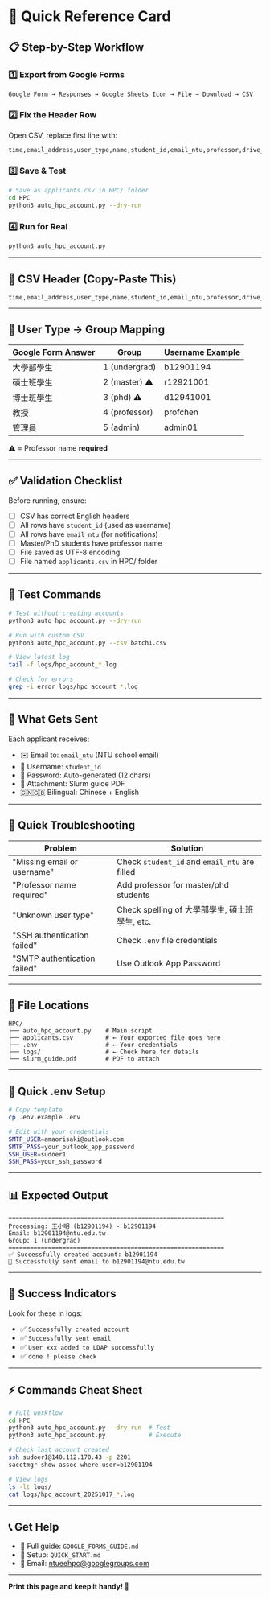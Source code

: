 # 🚀 Quick Reference Card

## 📋 Step-by-Step Workflow

### 1️⃣ Export from Google Forms
```
Google Form → Responses → Google Sheets Icon → File → Download → CSV
```

### 2️⃣ Fix the Header Row
Open CSV, replace first line with:
```csv
time,email_address,user_type,name,student_id,email_ntu,professor,drive_link
```

### 3️⃣ Save & Test
```bash
# Save as applicants.csv in HPC/ folder
cd HPC
python3 auto_hpc_account.py --dry-run
```

### 4️⃣ Run for Real
```bash
python3 auto_hpc_account.py
```

---

## 📝 CSV Header (Copy-Paste This)

```csv
time,email_address,user_type,name,student_id,email_ntu,professor,drive_link
```

---

## 👥 User Type → Group Mapping

| Google Form Answer | Group | Username Example |
|-------------------|-------|------------------|
| 大學部學生 | 1 (undergrad) | b12901194 |
| 碩士班學生 | 2 (master) ⚠️ | r12921001 |
| 博士班學生 | 3 (phd) ⚠️ | d12941001 |
| 教授 | 4 (professor) | profchen |
| 管理員 | 5 (admin) | admin01 |

⚠️ = Professor name **required**

---

## ✅ Validation Checklist

Before running, ensure:
- [ ] CSV has correct English headers
- [ ] All rows have `student_id` (used as username)
- [ ] All rows have `email_ntu` (for notifications)
- [ ] Master/PhD students have professor name
- [ ] File saved as UTF-8 encoding
- [ ] File named `applicants.csv` in HPC/ folder

---

## 🧪 Test Commands

```bash
# Test without creating accounts
python3 auto_hpc_account.py --dry-run

# Run with custom CSV
python3 auto_hpc_account.py --csv batch1.csv

# View latest log
tail -f logs/hpc_account_*.log

# Check for errors
grep -i error logs/hpc_account_*.log
```

---

## 📧 What Gets Sent

Each applicant receives:
- ✉️ Email to: `email_ntu` (NTU school email)
- 🔑 Username: `student_id`
- 🔐 Password: Auto-generated (12 chars)
- 📄 Attachment: Slurm guide PDF
- 🇨🇳🇬🇧 Bilingual: Chinese + English

---

## 🐛 Quick Troubleshooting

| Problem | Solution |
|---------|----------|
| "Missing email or username" | Check `student_id` and `email_ntu` are filled |
| "Professor name required" | Add professor for master/phd students |
| "Unknown user type" | Check spelling of 大學部學生, 碩士班學生, etc. |
| "SSH authentication failed" | Check `.env` file credentials |
| "SMTP authentication failed" | Use Outlook App Password |

---

## 📂 File Locations

```
HPC/
├── auto_hpc_account.py    # Main script
├── applicants.csv         # ← Your exported file goes here
├── .env                   # ← Your credentials
├── logs/                  # ← Check here for details
└── slurm_guide.pdf        # PDF to attach
```

---

## 🔧 Quick .env Setup

```bash
# Copy template
cp .env.example .env

# Edit with your credentials
SMTP_USER=amaorisaki@outlook.com
SMTP_PASS=your_outlook_app_password
SSH_USER=sudoer1
SSH_PASS=your_ssh_password
```

---

## 📊 Expected Output

```
============================================================
Processing: 王小明 (b12901194) - b12901194
Email: b12901194@ntu.edu.tw
Group: 1 (undergrad)
============================================================
✅ Successfully created account: b12901194
📧 Successfully sent email to b12901194@ntu.edu.tw
```

---

## 🎯 Success Indicators

Look for these in logs:
- ✅ `Successfully created account`
- ✅ `Successfully sent email`
- ✅ `User xxx added to LDAP successfully`
- ✅ `done ! please check`

---

## ⚡ Commands Cheat Sheet

```bash
# Full workflow
cd HPC
python3 auto_hpc_account.py --dry-run  # Test
python3 auto_hpc_account.py            # Execute

# Check last account created
ssh sudoer1@140.112.170.43 -p 2201
sacctmgr show assoc where user=b12901194

# View logs
ls -lt logs/
cat logs/hpc_account_20251017_*.log
```

---

## 📞 Get Help

- 📖 Full guide: `GOOGLE_FORMS_GUIDE.md`
- 🚀 Setup: `QUICK_START.md`
- 📧 Email: ntueehpc@googlegroups.com

---

**Print this page and keep it handy! 📄**
